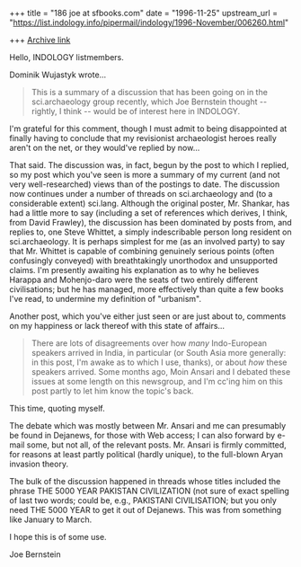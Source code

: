 +++
title = "186 joe at sfbooks.com"
date = "1996-11-25"
upstream_url = "https://list.indology.info/pipermail/indology/1996-November/006260.html"

+++
[Archive link](https://list.indology.info/pipermail/indology/1996-November/006260.html)

Hello, INDOLOGY listmembers.

Dominik Wujastyk wrote...

>This is a summary of a discussion that has been going on in the
>sci.archaeology group recently, which  Joe Bernstein thought -- rightly, I
>think -- would be of interest here in INDOLOGY.

I'm grateful for this comment, though I must admit to being disappointed at
finally having to conclude that my revisionist archaeologist heroes really
aren't on the net, or they would've replied by now...

That said.  The discussion was, in fact, begun by the post to which I
replied, so my post which you've seen is more a summary of my current (and
not very well-researched) views than of the postings to date.  The
discussion now continues under a number of threads on sci.archaeology and
(to a considerable extent) sci.lang.  Although the original poster, Mr.
Shankar, has had a little more to say (including a set of references which
derives, I think, from David Frawley), the discussion has been dominated by
posts from, and replies to, one Steve Whittet, a simply indescribable
person long resident on sci.archaeology.  It is perhaps simplest for me (as
an involved party) to say that Mr. Whittet is capable of combining
genuinely serious points (often confusingly conveyed) with breathtakingly
unorthodox and unsupported claims.  I'm presently awaiting his explanation
as to why he believes Harappa and Mohenjo-daro were the seats of two
entirely different civilisations; but he has managed, more effectively than
quite a few books I've read, to undermine my definition of "urbanism".

Another post, which you've either just seen or are just about to, comments
on my happiness or lack thereof with this state of affairs...

>There are lots of disagreements over how *many* Indo-European speakers
>arrived in India, in particular (or South Asia more generally:  in this
>post, I'm awake as to which I use, thanks), or about *how* these speakers
>arrived.  Some months ago, Moin Ansari and I debated these issues at some
>length on this newsgroup, and I'm cc'ing him on this post partly to let
>him know the topic's back.

This time, quoting myself.

The debate which was mostly between Mr. Ansari and me can presumably be
found in Dejanews, for those with Web access; I can also forward by e-mail
some, but not all, of the relevant posts.  Mr. Ansari is firmly committed,
for reasons at least partly political (hardly unique), to the full-blown
Aryan invasion theory.

The bulk of the discussion happened in threads whose titles included the
phrase THE 5000 YEAR PAKISTAN CIVILIZATION (not sure of exact spelling of
last two words; could be, e.g., PAKISTANI CIVILISATION; but you only need
THE 5000 YEAR to get it out of Dejanews.  This was from something like
January to March.

I hope this is of some use.

Joe Bernstein






